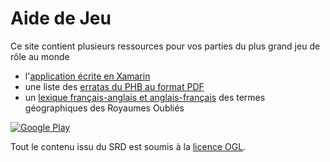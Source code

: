 # Aide de Jeu

Ce site contient plusieurs ressources pour vos parties du plus grand jeu de rôle au monde

* l'[application écrite en Xamarin](https://github.com/Nioux/AideDeJeu/tree/master/AideDeJeu)
* une liste des [erratas du PHB au format PDF](https://github.com/Nioux/AideDeJeu/blob/master/Docs/dd5_phb_erratas.pdf)
* un [lexique français-anglais et anglais-français](https://github.com/Nioux/AideDeJeu/blob/master/Docs/fr_ro_lexicon.pdf) des termes géographiques des Royaumes Oubliés

[![Google Play](https://github.com/Nioux/AideDeJeu/raw/master/AideDeJeu/AideDeJeu.Android/google-play-badge.png)](https://play.google.com/store/apps/details?id=com.nioux.aidedejeu)

Tout le contenu issu du SRD est soumis à la [licence OGL](https://raw.githubusercontent.com/Nioux/AideDeJeu/master/AideDeJeu/AideDeJeu/OGL.txt).
